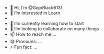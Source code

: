 - 👋 Hi, I’m @GojoBlack6131
- 👀 I’m interested in Learn
- 
- 🌱 I’m currently learning how to start
- 💞️ I’m looking to collaborate on many things
- 📫 How to reach me ...
- 😄 Pronouns: ...
- ⚡ Fun fact: ...

<!---
GojoBlack6131/GojoBlack6131 is a ✨ special ✨ repository because its `README.md` (this file) appears on your GitHub profile.
You can click the Preview link to take a look at your changes.
--->
